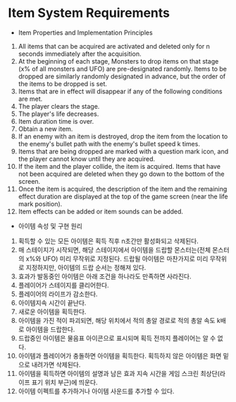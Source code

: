 # Item System Requirements
- Item Properties and Implementation Principles
1. All items that can be acquired are activated and deleted only for n seconds immediately after the acquisition.
2. At the beginning of each stage,
Monsters to drop items on that stage (x% of all monsters and UFO) are pre-designated randomly.
Items to be dropped are similarly randomly designated in advance, but the order of the items to be dropped is set.
3. Items that are in effect will disappear if any of the following conditions are met.
1. The player clears the stage.
2. The player's life decreases.
3. Item duration time is over.
4. Obtain a new item.
4. If an enemy with an item is destroyed, drop the item from the location to the enemy's bullet path with the enemy's bullet speed k times.
5. Items that are being dropped are marked with a question mark icon, and the player cannot know until they are acquired.
6. If the item and the player collide, the item is acquired.
Items that have not been acquired are deleted when they go down to the bottom of the screen.
7. Once the item is acquired, the description of the item and the remaining effect duration are displayed at the top of the game screen (near the life mark position).
8. Item effects can be added or item sounds can be added.


- 아이템 속성 및 구현 원리
1. 획득할 수 있는 모든 아이템은 획득 직후 n초간만 활성화되고 삭제된다.
2. 매 스테이지가 시작되면, 
해당 스테이지에서 아이템을 드랍할 몬스터는(전체 몬스터의 x%와 UFO) 미리 무작위로 지정된다.
드랍될 아이템은 마찬가지로 미리 무작위로 지정하지만, 아이템의 드랍 순서는 정해져 있다.
3. 효과가 발동중인 아이템은 아래 조건을 하나라도 만족하면 사라진다.
1. 플레이어가 스테이지를 클리어한다. 
2. 플레이어의 라이프가 감소한다. 
3. 아이템지속 시간이 끝난다. 
4. 새로운 아이템을 획득한다.
4. 아이템을 가진 적이 파괴되면, 해당 위치에서 적의 총알 경로로 적의 총알 속도 k배로 아이템을 드랍한다.
5. 드랍중인 아이템은 물음표 아이콘으로 표시되며 획득 전까지 플레이어는 알 수 없다.
6. 아이템과 플레이어가 충돌하면 아이템을 획득한다. 
획득하지 않은 아이템은 화면 밑으로 내려가면 삭제된다.
7. 아이템을 획득하면 아이템의 설명과 남은 효과 지속 시간을 게임 스크린 최상단(라이프 표기 위치 부근)에 띄운다.
8. 아이템 이펙트를 추가하거나 아이템 사운드를 추가할 수 있다.
